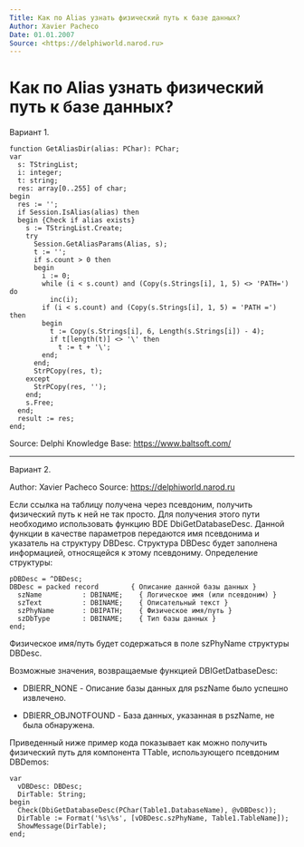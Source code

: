 ```yaml
---
Title: Как по Alias узнать физический путь к базе данных?
Author: Xavier Pacheco
Date: 01.01.2007
Source: <https://delphiworld.narod.ru>
---
```



Как по Alias узнать физический путь к базе данных?
==================================================

Вариант 1.


    function GetAliasDir(alias: PChar): PChar;
    var
      s: TStringList;
      i: integer;
      t: string;
      res: array[0..255] of char;
    begin
      res := '';
      if Session.IsAlias(alias) then
      begin {Check if alias exists}
        s := TStringList.Create;
        try
          Session.GetAliasParams(Alias, s);
          t := '';
          if s.count > 0 then
          begin
            i := 0;
            while (i < s.count) and (Copy(s.Strings[i], 1, 5) <> 'PATH=') do
              inc(i);
            if (i < s.count) and (Copy(s.Strings[i], 1, 5) = 'PATH =') then
            begin
              t := Copy(s.Strings[i], 6, Length(s.Strings[i]) - 4);
              if t[length(t)] <> '\' then
                t := t + '\';
            end;
          end;
          StrPCopy(res, t);
        except
          StrPCopy(res, '');
        end;
        s.Free;
      end;
      result := res;
    end;

Source: Delphi Knowledge Base: <https://www.baltsoft.com/>

------------------------------------------------------------------------

Вариант 2.

Author: Xavier Pacheco
Source: <https://delphiworld.narod.ru>

Если ссылка на таблицу получена через псевдоним, получить физический
путь к ней не так просто. Для получения этого пути необходимо
использовать функцию BDE DbiGetDatabaseDesc. Данной функции в качестве
параметров передаются имя псевдонима и указатель на структуру DBDesc.
Структура DBDesc будет заполнена информацией, относящейся к этому
псевдониму. Определение структуры:

```
pDBDesc = ^DBDesc;
DBDesc = packed record        { Описание данной базы данных }
  szName          : DBINAME;    { Логическое имя (или псевдоним) }
  szText          : DBINAME;    { Описательный текст }
  szPhyName       : DBIPATH;    { Физическое имя/путь }
  szDbType        : DBINAME;    { Тип базы данных }
end;
```
Физическое имя/путь будет содержаться в поле szPhyName структуры DBDesc.

Возможные значения, возвращаемые функцией DBIGetDatbaseDesc:

- DBIERR\_NONE - Описание базы данных для pszName было успешно
извлечено.

- DBIERR\_OBJNOTFOUND - База данных, указанная в pszName, не была
обнаружена.

Приведенный ниже пример кода показывает как можно получить физический
путь для компонента TTable, использующего псевдоним DBDemos:

    var
      vDBDesc: DBDesc;
      DirTable: String;
    begin
      Check(DbiGetDatabaseDesc(PChar(Table1.DatabaseName), @vDBDesc));
      DirTable := Format('%s\%s', [vDBDesc.szPhyName, Table1.TableName]);
      ShowMessage(DirTable);
    end;

